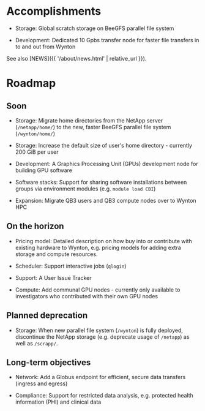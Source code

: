 # Accomplishments

* Storage: Global scratch storage on BeeGFS parallel file system

* Development: Dedicated 10 Gpbs transfer node for faster file transfers in to and out from Wynton

See also [NEWS]({{ '/about/news.html' | relative_url }}).


# Roadmap

## Soon

* Storage: Migrate home directories from the NetApp server (`/netapp/home/`) to the new, faster BeeGFS parallel file system (`/wynton/home/`)

* Storage: Increase the default size of user's home directory - currently 200 GiB per user

* Development: A Graphics Processing Unit (GPUs) development node for building GPU software

* Software stacks: Support for sharing software installations between groups via environment modules (e.g. `module load CBI`)

* Expansion: Migrate QB3 users and QB3 compute nodes over to Wynton HPC


## On the horizon

* Pricing model: Detailed description on how buy into or contribute with existing hardware to Wynton, e.g. pricing models for adding extra storage and compute resources.

* Scheduler: Support interactive jobs (`qlogin`)

* Support: A User Issue Tracker

* Compute: Add communal GPU nodes - currently only available to investigators who contributed with their own GPU nodes


## Planned deprecation

* Storage: When new parallel file system (`/wynton`) is fully deployed, discontinue the NetApp storage (e.g. deprecate usage of `/netapp`) as well as `/scrapp/`.


## Long-term objectives

* Network: Add a Globus endpoint for efficient, secure data transfers (ingress and egress)

* Compliance: Support for restricted data analysis, e.g. protected health information (PHI) and clinical data


[QB3]: https://salilab.org/qb3cluster/
[BeeGFS]: https://www.beegfs.io/
[Globus]: https://www.globus.org/
